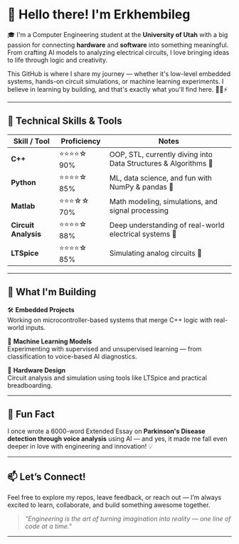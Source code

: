 # 👋 Hello there! I'm Erkhembileg

🎓 I'm a Computer Engineering student at the **University of Utah** with a big passion for connecting **hardware** and **software** into something meaningful. From crafting AI models to analyzing electrical circuits, I love bringing ideas to life through logic and creativity.

This GitHub is where I share my journey — whether it's low-level embedded systems, hands-on circuit simulations, or machine learning experiments. I believe in learning by building, and that's exactly what you'll find here. 👨‍💻⚡

---

## 🔧 Technical Skills & Tools

| Skill / Tool      | Proficiency | Notes |
|-------------------|-------------|-------|
| **C++**           | ⭐⭐⭐⭐☆ 90%   | OOP, STL, currently diving into Data Structures & Algorithms 🚀 |
| **Python**        | ⭐⭐⭐⭐☆ 85%   | ML, data science, and fun with NumPy & pandas 🐍 |
| **Matlab**        | ⭐⭐⭐☆☆ 70%   | Math modeling, simulations, and signal processing |
| **Circuit Analysis** | ⭐⭐⭐⭐☆ 88% | Deep understanding of real-world electrical systems 🔋 |
| **LTSpice**       | ⭐⭐⭐⭐☆ 85%   | Simulating analog circuits 🔄 |

---

## 🚀 What I'm Building

🛠️ **Embedded Projects**  
Working on microcontroller-based systems that merge C++ logic with real-world inputs.

🤖 **Machine Learning Models**  
Experimenting with supervised and unsupervised learning — from classification to voice-based AI diagnostics.

🔌 **Hardware Design**  
Circuit analysis and simulation using tools like LTSpice and practical breadboarding.

---

## 🧠 Fun Fact
I once wrote a 6000-word Extended Essay on **Parkinson's Disease detection through voice analysis** using AI — and yes, it made me fall even deeper in love with engineering and innovation! 💡

---

## 📫 Let’s Connect!

Feel free to explore my repos, leave feedback, or reach out — I’m always excited to learn, collaborate, and build something awesome together.

> *"Engineering is the art of turning imagination into reality — one line of code at a time."*

---
